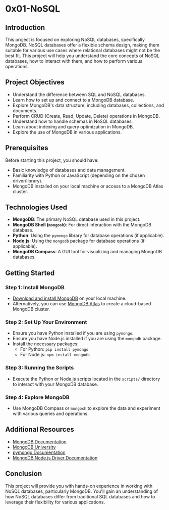 # 0x01-NoSQL

## Introduction
This project is focused on exploring NoSQL databases, specifically MongoDB. NoSQL databases offer a flexible schema design, making them suitable for various use cases where relational databases might not be the best fit. This project will help you understand the core concepts of NoSQL databases, how to interact with them, and how to perform various operations.

## Project Objectives
- Understand the difference between SQL and NoSQL databases.
- Learn how to set up and connect to a MongoDB database.
- Explore MongoDB's data structure, including databases, collections, and documents.
- Perform CRUD (Create, Read, Update, Delete) operations in MongoDB.
- Understand how to handle schemas in NoSQL databases.
- Learn about indexing and query optimization in MongoDB.
- Explore the use of MongoDB in various applications.

## Prerequisites
Before starting this project, you should have:
- Basic knowledge of databases and data management.
- Familiarity with Python or JavaScript (depending on the chosen driver/library).
- MongoDB installed on your local machine or access to a MongoDB Atlas cluster.

## Technologies Used
- **MongoDB**: The primary NoSQL database used in this project.
- **MongoDB Shell (`mongosh`)**: For direct interaction with the MongoDB database.
- **Python**: Using the `pymongo` library for database operations (if applicable).
- **Node.js**: Using the `mongodb` package for database operations (if applicable).
- **MongoDB Compass**: A GUI tool for visualizing and managing MongoDB databases.


## Getting Started
### Step 1: Install MongoDB
- [Download and install MongoDB](https://www.mongodb.com/try/download/community) on your local machine.
- Alternatively, you can use [MongoDB Atlas](https://www.mongodb.com/cloud/atlas) to create a cloud-based MongoDB cluster.

### Step 2: Set Up Your Environment
- Ensure you have Python installed if you are using `pymongo`.
- Ensure you have Node.js installed if you are using the `mongodb` package.
- Install the necessary packages:
  - For Python: `pip install pymongo`
  - For Node.js: `npm install mongodb`

### Step 3: Running the Scripts
- Execute the Python or Node.js scripts located in the `scripts/` directory to interact with your MongoDB database.

### Step 4: Explore MongoDB
- Use MongoDB Compass or `mongosh` to explore the data and experiment with various queries and operations.

## Additional Resources
- [MongoDB Documentation](https://docs.mongodb.com/)
- [MongoDB University](https://university.mongodb.com/)
- [pymongo Documentation](https://pymongo.readthedocs.io/)
- [MongoDB Node.js Driver Documentation](https://docs.mongodb.com/drivers/node/)

## Conclusion
This project will provide you with hands-on experience in working with NoSQL databases, particularly MongoDB. You'll gain an understanding of how NoSQL databases differ from traditional SQL databases and how to leverage their flexibility for various applications.
